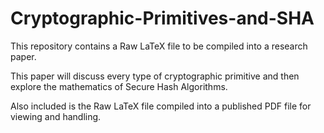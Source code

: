 # Cryptographic-Primitives-and-SHA

This repository contains a Raw LaTeX file to be compiled into a research paper.

This paper will discuss every type of cryptographic primitive and then explore the mathematics of Secure Hash Algorithms.

Also included is the Raw LaTeX file compiled into a published PDF file for viewing and handling.
